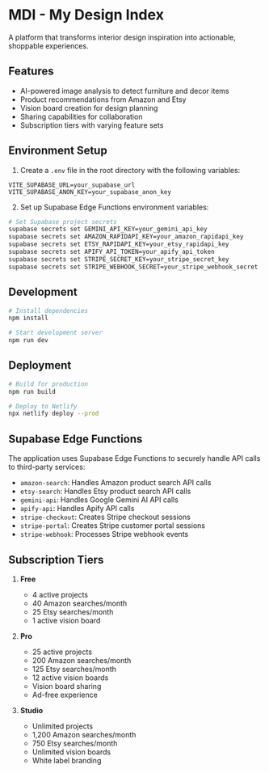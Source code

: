 # MDI - My Design Index

A platform that transforms interior design inspiration into actionable, shoppable experiences.

## Features

- AI-powered image analysis to detect furniture and decor items
- Product recommendations from Amazon and Etsy
- Vision board creation for design planning
- Sharing capabilities for collaboration
- Subscription tiers with varying feature sets

## Environment Setup

1. Create a `.env` file in the root directory with the following variables:

```
VITE_SUPABASE_URL=your_supabase_url
VITE_SUPABASE_ANON_KEY=your_supabase_anon_key
```

2. Set up Supabase Edge Functions environment variables:

```bash
# Set Supabase project secrets
supabase secrets set GEMINI_API_KEY=your_gemini_api_key
supabase secrets set AMAZON_RAPIDAPI_KEY=your_amazon_rapidapi_key
supabase secrets set ETSY_RAPIDAPI_KEY=your_etsy_rapidapi_key
supabase secrets set APIFY_API_TOKEN=your_apify_api_token
supabase secrets set STRIPE_SECRET_KEY=your_stripe_secret_key
supabase secrets set STRIPE_WEBHOOK_SECRET=your_stripe_webhook_secret
```

## Development

```bash
# Install dependencies
npm install

# Start development server
npm run dev
```

## Deployment

```bash
# Build for production
npm run build

# Deploy to Netlify
npx netlify deploy --prod
```

## Supabase Edge Functions

The application uses Supabase Edge Functions to securely handle API calls to third-party services:

- `amazon-search`: Handles Amazon product search API calls
- `etsy-search`: Handles Etsy product search API calls
- `gemini-api`: Handles Google Gemini AI API calls
- `apify-api`: Handles Apify API calls
- `stripe-checkout`: Creates Stripe checkout sessions
- `stripe-portal`: Creates Stripe customer portal sessions
- `stripe-webhook`: Processes Stripe webhook events

## Subscription Tiers

1. **Free**
   - 4 active projects
   - 40 Amazon searches/month
   - 25 Etsy searches/month
   - 1 active vision board

2. **Pro**
   - 25 active projects
   - 200 Amazon searches/month
   - 125 Etsy searches/month
   - 12 active vision boards
   - Vision board sharing
   - Ad-free experience

3. **Studio**
   - Unlimited projects
   - 1,200 Amazon searches/month
   - 750 Etsy searches/month
   - Unlimited vision boards
   - White label branding
